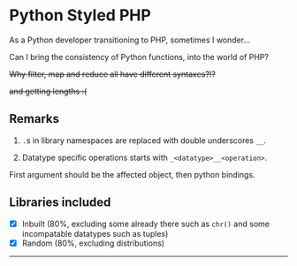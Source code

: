# Python Styled PHP
As a Python developer transitioning to PHP, sometimes I wonder...

Can I bring the consistency of Python functions, into the world of PHP?

~~Why filter, map and reduce all have different syntaxes?!?~~

~~and getting lengths :(~~

## Remarks
1. `.`s in library namespaces are replaced with double underscores `__`.

1. Datatype specific operations starts with `_<datatype>__<operation>`. 

First argument should be the affected object, then python bindings.



## Libraries included
- [x] Inbuilt (80%, excluding some already there such as `chr()` and some incompatable datatypes such as tuples)
- [x] Random (80%, excluding distributions)

---
